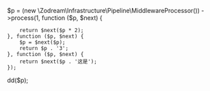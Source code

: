 $p = (new \Zodream\Infrastructure\Pipeline\MiddlewareProcessor())
    ->process(1, function ($p, $next) {

        return $next($p * 2);
    }, function ($p, $next) {
        $p = $next($p);
        return $p . '3';
    }, function ($p, $next) {
        return $next($p . '这是');
    });

dd($p);